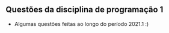 ## Questões da disciplina de programação 1 

* Algumas questões feitas ao longo do período 2021.1
 :)


